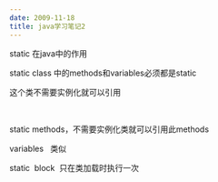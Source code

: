 ```yaml
---
date: 2009-11-18
title: java学习笔记2
---
```



<p>
    <span>
        <div>
            <p>static 在java中的作用</p>
            <p> static class 中的methods和variables必须都是static</p>
            <p> 这个类不需要实例化就可以引用</p>
            <p>&nbsp;</p>
            <p> static methods，不需要实例化类就可以引用此methods</p>
            <p>variables &nbsp; 类似</p>
            <p>static &nbsp;block &nbsp;只在类加载时执行一次</p>
        </div>
    </span>
</p>